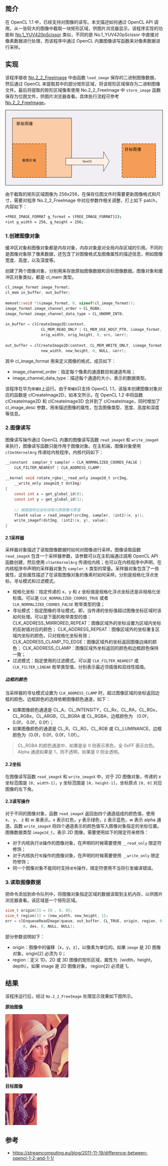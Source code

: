 ## 简介
在 OpenCL 1.1 中，已经支持对图像的读写。本文描述如何通过 OpenCL API 调用，从一张较大的图像中截取一块矩形区域，供图片浏览器显示。该程序实现的功能和 [No.1_YUV420pScissor](../tools/No.1_YUV420pScissor/YUV420pScissor.md) 类似，不同的是 No.1_YUV420pScissor 中直接对像素数据进行处理，而该程序中通过 OpenCL 内置图像读写函数来对像素数据进行采样。

## 实现
该程序接收 [No.2_2_FreeImage](../tools/No.2_2_FreeImage/FreeImage.md)  中由函数 `load_image` 保存的二进制图像数据，然后通过 OpenCL 来提取其中的部分矩形区域，将该矩形区域保存为二进制图像文件。最后将提取的矩形区域像素使用 No.2_2_FreeImage 中 `store_image` 函数保存为位图文件，供图片浏览器查看。具体执行流程可参考 [No.2_2_FreeImage](../tools/No.2_2_FreeImage/FreeImage.md)。

![](image/sampler_scissor.png)

由于截取的矩形区域图像为 256x256，在保存位图文件时需要更新图像格式和尺寸，需要对程序 No.2_2_FreeImage 中对应参数作相关调整，打上如下 patch，内容如下：
```bash
+FREE_IMAGE_FORMAT g_format = (FREE_IMAGE_FORMAT)13;
+int g_width = 256, g_height = 256;
```

### 1.创建图像对象
缓冲区对象和图像对象都是内存对象，内存对象是对全局内存区域的引用。不同的是图像对象除了像素数据，还包含了对图像格式及图像属性的描述信息，例如图像宽度、高度，以及深度等。

创建了两个图像对象，分别用来存放原始图像数据和目标图像数据。图像对象和缓冲区对象类似，都是 cl_mem 类型。
```c
cl_image_format image_format;
cl_mem in_buffer, out_buffer;

memset((void *)&image_format, 0, sizeof(cl_image_format));
image_format.image_channel_order = CL_RGBA;
image_format.image_channel_data_type = CL_UNORM_INT8;

in_buffer = clCreateImage2D(context,
                CL_MEM_READ_ONLY | CL_MEM_USE_HOST_PTR, &image_format,
                orig_width, orig_height, 0, src, &err);

out_buffer = clCreateImage2D(context, CL_MEM_WRITE_ONLY, &image_format,
                new_width, new_height, 0, NULL, &err);
```
其中 cl_image_format 用来定义图像的格式，成员如下：

- image_channel_order：指定每个像素的通道数目和通道布局；
- image_channel_data_type：描述每个通道的大小，表示的数据类型。

该程序在华为`荣耀8`上运行。由于`荣耀8`只支持 OpenCL 1.1，该版本创建图像对象对应的函数是 clCreateImage2D，如本文所示。在 OpenCL 1.2 中将函数 clCreateImage2D 和 clCreateImage3D 合并到了 clCreateImage，同时增加了 cl_image_desc 参数，用来描述图像的属性，包含图像类型、宽度、高度和深度等信息。

### 2.图像读写
图像读写操作通过 OpenCL 内置的图像读写函数 `read_imageX` 和 `write_imageX` 来执行，图像读写函数只能作用于图像对象。在主机端，图像对象使用 `clSetKernelArg` 传递给内核程序。内核代码如下：
```c
__constant  sampler_t sampler = CLK_NORMALIZED_COORDS_FALSE |
	CLK_FILTER_NEAREST | CLK_ADDRESS_CLAMP;

__kernel void rotate_rgba(__read_only image2d_t srcImg,
	__write_only image2d_t dstImg)
{
	const int x = get_global_id(0);
	const int y = get_global_id(1);

	// 根据旋转后坐标读取元素图像元素值
	float4 value = read_imagef(srcImg, sampler, (int2)(x, y));
	write_imagef(dstImg, (int2)(x, y), value);
}
```
#### 2.1采样器
采样器对象描述了读取图像数据时如何对图像进行采样。图像读取函数 `read_imageX` 包含一个采样器参数，该参数可以在主机端通过调用 OpenCL API 函数创建，然后使用 `clSetKernelArg` 传递给内核；也可以在内核程序中声明，在内核程序中声明的采样器对象为 `sampler_t` 类型的常量。采样器对象包含了一些属性，这些属性描述了在读取图像对象的像素时如何采样。分别是规格化浮点坐标，寻址模式和过滤模式。

- 规格化坐标：指定传递的 x、y 和 z 坐标值是规格化浮点坐标还是非规格化坐标值。可以是 `CLK_NORMALIZED_COORDS_TRUE` 或者 `CLK_NORMALIZED_COORDS_FALSE` 枚举类型的值；
- 寻址模式：指定图像的寻址模式。即，当传递的坐标值超过图像坐标区域时该如何处理。可以是下面的枚举类型的值：
CLK_ADDRESS_MIRRORED_REPEAT：图像区域外的坐标设置为区域内坐标的反射值对应的颜色；
CLK_ADDRESS_REPEAT：图像区域外的坐标重复区域内坐标的颜色，只对规格化坐标有效；
CLK_ADDRESS_CLAMP_TO_EDGE：图像区域外的坐标返回图像边缘的颜色；
CLK_ADDRESS_CLAMP：图像区域外坐标返回的颜色和边框颜色保持一致；
- 过滤模式：指定使用的过滤模式。可以是 `CLK_FILTER_NEAREST` 或 `CLK_FILTER_LINEAR` 枚举类型值，分别表示最近邻插值和双线性插值。

##### 边框的颜色
当采样器的寻址模式设置为 `CLK_ADDRESS_CLAMP` 时，超过图像区域的坐标返回边框的颜色。边框颜色的选择依赖图像颜色通道，如下：

- 如果图像颜色通道是 CL_A，CL_INTENSITY，CL_Rx，CL_RA，CL_RGx，CL_RGBx，CL_ARGB，CL_BGRA 或 CL_RGBA，边框颜色为 （0.0f，0.0f， 0.0f，0.0f）；
- 如果图像颜色的通道是 CL_R，CL_RG，CL_RGB 或 CL_LUMINANCE，边框颜色为（0.0f，0.0f，0.0f，1.0f）。

> CL_RGBA 的颜色通道中，如果是全 0 则表示黑色，全 0xFF 表示白色。Alpha 通道如果是 1，则不透明，如果是 0 则全透明。

#### 2.2坐标
在图像读写函数 `read_imageX` 和 `write_imageX`  中，对于 2D 图像对象，传递的 x 坐标范围是 `[0, width-1]`，y 坐标范围是 `[0, height-1]`，坐标原点 `[0, 0]` 对应图像的左下角。

#### 2.3读写操作
对于不同的图像对象，函数 `read_imageX` 返回由四个通道组成的颜色值，使用 x、 y、 z 和 w 来表示。x 表示红色，y 表示绿色，z 表示蓝色，w 表示 alpha 通道。函数 `write_imageX` 将四个通道表示的颜色值写入图像对象指定的坐标位置。图像数据类型 `image2d_t`，表示 2D 图像，需要使用如下的限定符来修饰：

- 对于内核执行`读`操作的图像对象，在声明的时候需要使用 `__read_only` 限定符修饰；
- 对于内核执行`写`操作的图像对象，在声明的时候需要使用 `__write_only` 限定符修饰；
- 同一个图像对象不能同时支持`读写`操作，限定符使用不当将引发编译错误。

### 3.读取图像数据
把命令添加到命令队列中，将图像对象指定区域的数据读取到主机内存，以供图片浏览器查看。该区域是一个矩形区域。
```c
size_t origin[3] = {0 , 0, 0};
size_t region[3] = {new_width, new_height, 1};
err = clEnqueueReadImage(queue, out_buffer, CL_TRUE, origin, region, 0,
        0, des, 0, NULL, NULL);
```
部分参数说明如下：

- origin：图像中的偏移（x，y，z），以像素为单位的。如果 `image` 是 2D 图像对象，origin[2] 必须为 0；
- region：定义 1D，2D 或 3D 图像的矩形区域，属性为（width，height，depth）。如果 image 是 2D 图像对象， region[2] 必须是 1。

## 结果
该程序运行后，经过 `No.2_2_FreeImage` 处理显示效果如下图所示。

**原始图像**

<img src="image/lenna.png" width="40%" height="40%">

**目标图像**

<img src="image/lenna_target.png" width="20%" height="20%">

## 参考

- https://streamcomputing.eu/blog/2011-11-19/difference-between-opencl-1-2-and-1-1/


